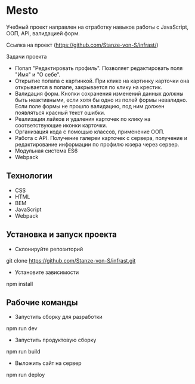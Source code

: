 # Mesto
Учебный проект направлен на отработку навыков работы с JavaScript, ООП, API, валидацией форм.

Ссылка на проект (https://github.com/Stanze-von-S/infrast/)

Задачи проекта
* Попап "Редактировать профиль". Позволяет редактировать поля "Имя" и "О себе".
* Открытие попапа с картинкой. При клике на картинку карточки она открывается в попапе, закрывается по клику на крестик.
* Валидация форм. Кнопки сохранения изменений данных должны быть неактивными, если хотя бы одно из полей формы невалидно. Если поле формы не прошло валидацию, под ним должен появляться красный текст ошибки.
* Реализация лайков и удаления карточек по клику на соответствующие иконки карточки.
* Организация кода с помощью классов, применение ООП.
* Работа с API. Получение галереи карточек с сервера, получение и редактирование информации по профилю юзера через сервер.
* Модульная система ES6
* Webpack
## Технологии
* CSS
* HTML
* BEM
* JavaScript
* Webpack
## Установка и запуск проекта
* Склонируйте репозиторий

git clone https://github.com/Stanze-von-S/infrast.git
* Установите зависимости

npm install
## Рабочие команды

* Запустить сборку для разработки

npm run dev
* Запустить продуктовую сборку

npm run build
* Выложить сайт на сервер

npm run deploy